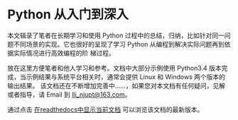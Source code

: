 # Python 从入门到深入

本文辑录了笔者在长期学习和使用 Python 过程中的总结，归纳，比如针对同一问题不同场景的实现。它也很好的呈现了学习 Python 从编程到解决实际问题再到依据实际情况进行高效编程的阶
梯过程。

放在这里方便笔者和他人学习和参考。文档中大部分示例使用 Python3.4 版本完成，当示例结果与系统平台相关时，通常会提供 Linux 和 Windows 两个版本的输出结果。
该文档还在不断增加完善中......，如果您对本文档有任何疑问，见解或者指导，请 Email 到 lli_njupt@163.com。

通过点击 [在readthedocs中显示当前文档](https://pythonhowto.readthedocs.io/en/latest/index.html>) 可以浏览该文档的最新版本。
